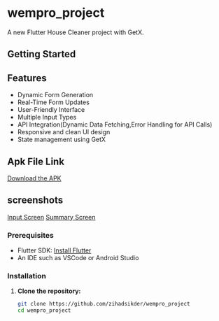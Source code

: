 # wempro_project

A new Flutter House Cleaner project with GetX.

## Getting Started

## Features

- Dynamic Form Generation
- Real-Time Form Updates
- User-Friendly Interface
- Multiple Input Types
- API Integration(Dynamic Data Fetching,Error Handling for API Calls)
- Responsive and clean UI design
- State management using GetX

## Apk File Link

[Download the APK](https://drive.google.com/file/d/1htdJnadO1Hb_aaUDX_p2R5o5tBA9qsWS/view?usp=sharing)

## screenshots

[Input Screen](assets/screenshots/scr1.jpg)
[Summary Screen](assets/screenshots/scr2.jpg)

### Prerequisites

- Flutter SDK: [Install Flutter](https://flutter.dev/docs/get-started/install)
- An IDE such as VSCode or Android Studio

### Installation

1. **Clone the repository:**

   ```sh
   git clone https://github.com/zihadsikder/wempro_project
   cd wempro_project
